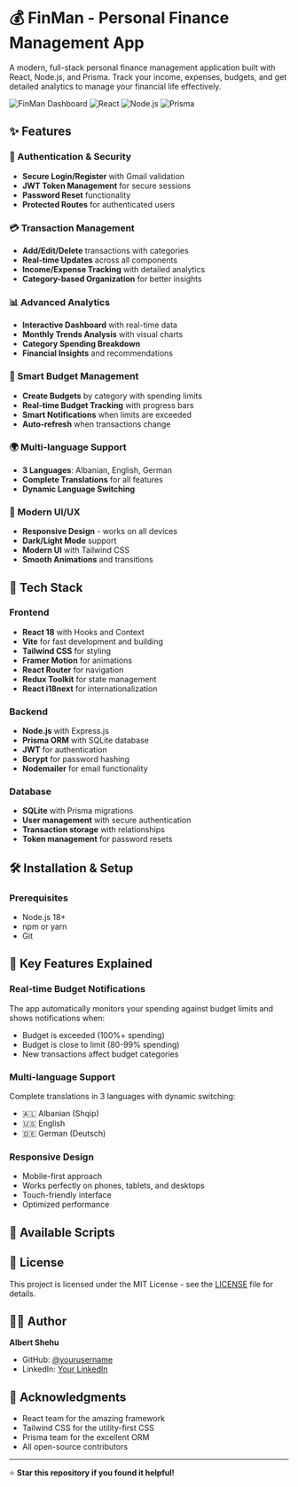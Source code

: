 # 💰 FinMan - Personal Finance Management App

A modern, full-stack personal finance management application built with React, Node.js, and Prisma. Track your income, expenses, budgets, and get detailed analytics to manage your financial life effectively.

![FinMan Dashboard](https://img.shields.io/badge/Status-Production%20Ready-brightgreen)
![React](https://img.shields.io/badge/React-18.2.0-blue)
![Node.js](https://img.shields.io/badge/Node.js-18.0.0-green)
![Prisma](https://img.shields.io/badge/Prisma-5.0.0-purple)

## ✨ Features

### 🔐 Authentication & Security
- **Secure Login/Register** with Gmail validation
- **JWT Token Management** for secure sessions
- **Password Reset** functionality
- **Protected Routes** for authenticated users

### 💳 Transaction Management
- **Add/Edit/Delete** transactions with categories
- **Real-time Updates** across all components
- **Income/Expense Tracking** with detailed analytics
- **Category-based Organization** for better insights

### 📊 Advanced Analytics
- **Interactive Dashboard** with real-time data
- **Monthly Trends Analysis** with visual charts
- **Category Spending Breakdown** 
- **Financial Insights** and recommendations

### 🎯 Smart Budget Management
- **Create Budgets** by category with spending limits
- **Real-time Budget Tracking** with progress bars
- **Smart Notifications** when limits are exceeded
- **Auto-refresh** when transactions change

### 🌍 Multi-language Support
- **3 Languages**: Albanian, English, German
- **Complete Translations** for all features
- **Dynamic Language Switching**

### 📱 Modern UI/UX
- **Responsive Design** - works on all devices
- **Dark/Light Mode** support
- **Modern UI** with Tailwind CSS
- **Smooth Animations** and transitions

## 🚀 Tech Stack

### Frontend
- **React 18** with Hooks and Context
- **Vite** for fast development and building
- **Tailwind CSS** for styling
- **Framer Motion** for animations
- **React Router** for navigation
- **Redux Toolkit** for state management
- **React i18next** for internationalization

### Backend
- **Node.js** with Express.js
- **Prisma ORM** with SQLite database
- **JWT** for authentication
- **Bcrypt** for password hashing
- **Nodemailer** for email functionality

### Database
- **SQLite** with Prisma migrations
- **User management** with secure authentication
- **Transaction storage** with relationships
- **Token management** for password resets

## 🛠️ Installation & Setup

### Prerequisites
- Node.js 18+ 
- npm or yarn
- Git

## 🎯 Key Features Explained

### Real-time Budget Notifications
The app automatically monitors your spending against budget limits and shows notifications when:
- Budget is exceeded (100%+ spending)
- Budget is close to limit (80-99% spending)
- New transactions affect budget categories

### Multi-language Support
Complete translations in 3 languages with dynamic switching:
- 🇦🇱 Albanian (Shqip)
- 🇺🇸 English
- 🇩🇪 German (Deutsch)

### Responsive Design
- Mobile-first approach
- Works perfectly on phones, tablets, and desktops
- Touch-friendly interface
- Optimized performance

## 🔧 Available Scripts


## 📄 License

This project is licensed under the MIT License - see the [LICENSE](LICENSE) file for details.

## 👨‍💻 Author

**Albert Shehu**
- GitHub: [@yourusername](https://github.com/AlbertShehu)
- LinkedIn: [Your LinkedIn](https://linkedin.com/in/albert-shehu-5202ba2b0/)

## 🙏 Acknowledgments

- React team for the amazing framework
- Tailwind CSS for the utility-first CSS
- Prisma team for the excellent ORM
- All open-source contributors

---

⭐ **Star this repository if you found it helpful!**
